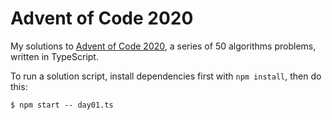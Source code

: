 # Advent of Code 2020

My solutions to [Advent of Code 2020](https://adventofcode.com/), a series of
50 algorithms problems, written in TypeScript.

To run a solution script, install dependencies first with `npm install`, then
do this:

```
$ npm start -- day01.ts
```
